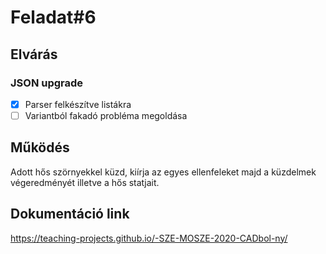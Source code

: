 # Feladat#6

## Elvárás

### JSON upgrade
- [x] Parser felkészítve listákra
- [ ] Variantból fakadó probléma megoldása

## Működés

Adott hős szörnyekkel küzd, kiírja az egyes ellenfeleket majd a küzdelmek végeredményét illetve a hős statjait.

## Dokumentáció link

https://teaching-projects.github.io/-SZE-MOSZE-2020-CADbol-ny/

